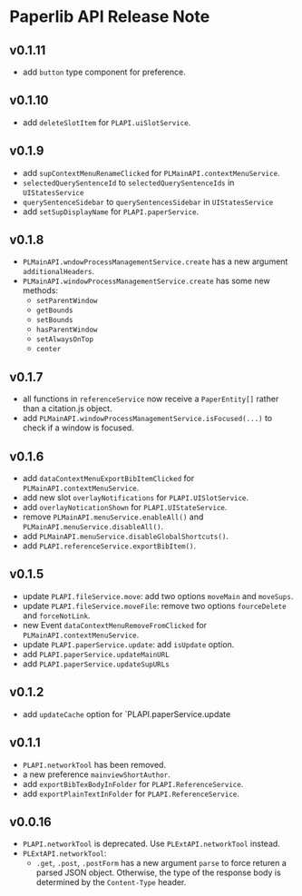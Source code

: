 # Paperlib API Release Note

## v0.1.11

- add `button` type component for preference.

## v0.1.10

- add `deleteSlotItem` for `PLAPI.uiSlotService`.

## v0.1.9

- add `supContextMenuRenameClicked` for `PLMainAPI.contextMenuService`.
- `selectedQuerySentenceId` to `selectedQuerySentenceIds` in `UIStatesService`
- `querySentenceSidebar` to `querySentencesSidebar` in `UIStatesService`
- add `setSupDisplayName` for `PLAPI.paperService`.


## v0.1.8

- `PLMainAPI.wndowProcessManagementService.create` has a new argument `additionalHeaders`.
- `PLMainAPI.windowProcessManagementService.create` has some new methods:
  - `setParentWindow`
  - `getBounds`
  - `setBounds`
  - `hasParentWindow`
  - `setAlwaysOnTop`
  - `center`

## v0.1.7

- all functions in `referenceService` now receive a `PaperEntity[]` rather than a citation.js object.
- add `PLMainAPI.windowProcessManagementService.isFocused(...)` to check if a window is focused.

## v0.1.6

- add `dataContextMenuExportBibItemClicked` for `PLMainAPI.contextMenuService`.
- add new slot `overlayNotifications` for `PLAPI.UISlotService`.
- add `overlayNoticationShown` for `PLAPI.UIStateService`.
- remove `PLMainAPI.menuService.enableAll()` and `PLMainAPI.menuService.disableAll()`.
- add `PLMainAPI.menuService.disableGlobalShortcuts()`.
- add `PLAPI.referenceService.exportBibItem()`.

## v0.1.5

- update `PLAPI.fileService.move`: add two options `moveMain` and `moveSups`.
- update `PLAPI.fileService.moveFile`: remove two options `fourceDelete` and `forceNotLink`.
- new Event `dataContextMenuRemoveFromClicked` for `PLMainAPI.contextMenuService`.
- update `PLAPI.paperService.update`: add `isUpdate` option.
- add `PLAPI.paperService.updateMainURL`
- add `PLAPI.paperService.updateSupURLs`

## v0.1.2

- add `updateCache` option for `PLAPI.paperService.update

## v0.1.1

- `PLAPI.networkTool` has been removed.
- a new preference `mainviewShortAuthor`.
- add `exportBibTexBodyInFolder` for `PLAPI.ReferenceService`.
- add `exportPlainTextInFolder` for `PLAPI.ReferenceService`.

## v0.0.16

- `PLAPI.networkTool` is deprecated. Use `PLExtAPI.networkTool` instead.
- `PLExtAPI.networkTool`:
  - `.get`, `.post`, `.postForm` has a new argument `parse` to force returen a parsed JSON object. Otherwise, the type of the response body is determined by the `Content-Type` header.
